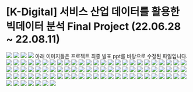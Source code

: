 # [K-Digital] 서비스 산업 데이터를 활용한 빅데이터 분석 Final Project (22.06.28 ~ 22.08.11)

![](images/2023-01-11-19-58-08.png)
![](images/2023-01-11-20-01-01.png)
![](images/2023-01-11-20-00-06.png)
![](images/2023-01-11-20-03-15.png)
아래 이미지들은 프로젝트 최종 발표 ppt를 바탕으로 수정된 파일입니다.
![](images/2023-01-11-20-08-10.png)
![](images/2023-01-11-20-09-39.png)
![](images/2023-01-11-20-10-13.png)
![](images/2023-01-11-20-10-33.png)
![](images/2023-01-11-20-10-43.png)
![](images/2023-01-11-20-10-56.png)
![](images/2023-01-11-20-11-06.png)
![](images/2023-01-11-20-11-18.png)
![](images/2023-01-11-20-11-31.png)
![](images/2023-01-11-20-11-41.png)
![](images/2023-01-11-20-11-51.png)
![](images/2023-01-11-20-12-00.png)
![](images/2023-01-11-20-12-16.png)
![](images/2023-01-11-20-12-29.png)
![](images/2023-01-11-20-12-40.png)
![](images/2023-01-11-20-12-48.png)
![](images/2023-01-11-20-12-57.png)
![](images/2023-01-11-20-13-08.png)
![](images/2023-01-11-20-13-17.png)
![](images/2023-01-11-20-13-26.png)
![](images/2023-01-12-16-53-42.png)
![](images/2023-01-11-20-13-49.png)
![](images/2023-01-11-20-13-58.png)
![](images/2023-01-11-20-14-08.png)
![](images/2023-01-11-20-14-24.png)
![](images/2023-01-11-20-14-38.png)
![](images/2023-01-11-20-14-53.png)
![](images/2023-01-11-20-15-02.png)
![](images/2023-01-11-20-15-14.png)
![](images/2023-01-11-20-15-23.png)
![](images/2023-01-11-20-15-31.png)
![](images/2023-01-11-20-15-41.png)
![](images/2023-01-11-20-15-49.png)
![](images/2023-01-11-20-17-35.png)
![](images/2023-01-11-20-18-08.png)
![](images/2023-01-11-20-18-17.png)
![](images/2023-01-11-20-24-51.png)
![](images/2023-01-11-20-25-06.png)
![](images/2023-01-11-20-25-16.png)
![](images/2023-01-11-20-25-32.png)
![](images/2023-01-11-20-25-41.png)
![](images/2023-01-11-20-25-51.png)
![](images/2023-01-11-20-26-00.png)
![](images/2023-01-11-20-26-08.png)
![](images/2023-01-11-20-26-17.png)
![](images/2023-01-11-20-26-26.png)
![](images/2023-01-11-20-26-49.png)
![](images/2023-01-11-20-26-59.png)
![](images/2023-01-11-20-27-09.png)
![](images/2023-01-11-20-27-17.png)
![](images/2023-01-11-20-27-25.png)
![](images/2023-01-11-20-27-32.png)
![](images/2023-01-11-20-27-41.png)
![](images/2023-01-11-20-27-51.png)
![](images/2023-01-11-20-27-59.png)
![](images/2023-01-11-20-28-08.png)
![](images/2023-01-11-20-28-14.png)
![](images/2023-01-11-20-28-20.png)
![](images/2023-01-11-20-28-35.png)
![](images/2023-01-11-20-28-40.png)
![](images/2023-01-11-20-28-46.png)
![](images/2023-01-11-20-28-51.png)
![](images/2023-01-11-20-28-57.png)
![](images/2023-01-11-20-29-07.png)
![](images/2023-01-11-20-29-29.png)
![](images/2023-01-11-20-29-38.png)
![](images/2023-01-11-20-29-55.png)
![](images/2023-01-11-20-30-00.png)
![](images/2023-01-11-20-30-35.png)
![](images/2023-01-11-20-30-51.png)
![](images/2023-01-11-20-30-58.png)
![](images/2023-01-11-20-31-05.png)
![](images/2023-01-11-20-31-12.png)
![](images/2023-01-11-20-31-21.png)
![](images/2023-01-11-20-31-32.png)
![](images/2023-01-11-20-31-40.png)
![](images/2023-01-11-20-31-50.png)
![](images/2023-01-11-20-34-55.png)
![](images/2023-01-11-20-35-17.png)
![](images/2023-01-11-20-35-32.png)
![](images/2023-01-11-20-35-42.png)
![](images/2023-01-06-15-19-30.png)